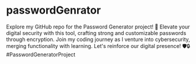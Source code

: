 # passwordGenrator
Explore my GitHub repo for the Password Generator project! 🔐 Elevate your digital security with this tool, crafting strong and customizable passwords through encryption. Join my coding journey as I venture into cybersecurity, merging functionality with learning. Let's reinforce our digital presence! 🛡️🔒 #PasswordGeneratorProject
